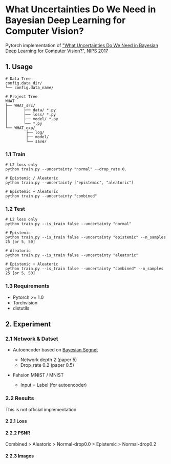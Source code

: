 # What Uncertainties Do We Need in Bayesian Deep Learning for Computer Vision?

Pytorch implementation of ["What Uncertainties Do We Need in Bayesian Deep Learning for Computer Vision?", NIPS 2017](https://arxiv.org/abs/1703.04977) 



## 1. Usage

```
# Data Tree
config.data_dir/
└── config.data_name/

# Project Tree
WHAT
├── WHAT_src/
│       ├── data/ *.py
│       ├── loss/ *.py
│       ├── model/ *.py
│       └── *.py
└── WHAT_exp/
         ├── log/
         ├── model/
         └── save/         
```



### 1.1  Train

```
# L2 loss only 
python train.py --uncertainty "normal" --drop_rate 0.

# Epistemic / Aleatoric 
python train.py --uncertainty ["epistemic", "aleatoric"]

# Epistemic + Aleatoric
python train.py --uncertainty "combined"
```



### 1.2 Test

```
# L2 loss only 
python train.py --is_train false --uncertainty "normal"

# Epistemic
python train.py --is_train false --uncertainty "epistemic" --n_samples 25 [or 5, 50]

# Aleatoric
python train.py --is_train false --uncertainty "aleatoric" 

# Epistemic + Aleatoric
python train.py --is_train false --uncertainty "combined" --n_samples 25 [or 5, 50]
```



### 1.3 Requirements

- Pytorch >= 1.0
- Torchvision
- distutils



## 2. Experiment

### 2.1 Network & Datset

- Autoencoder based on [Bayesian Segnet](https://arxiv.org/abs/1511.02680)

  - Network depth 2 (paper 5)
  - Drop_rate 0.2 (paper 0.5)

- Fahsion MNIST / MNIST

  - Input = Label (for autoencoder)

    

### 2.2 Results

This is not official implementation

#### 2.2.1 Loss

#### 2.2.2 PSNR

Combined > Aleatoric > Normal-drop0.0 > Epistemic > Normal-drop0.2

#### 2.2.3 Images